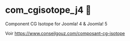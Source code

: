 # com_cgisotope_j4 :spoon:

 Component CG Isotope for Joomla! 4 & Joomla! 5

Voir https://www.conseilgouz.com/composant-cg-isotope

